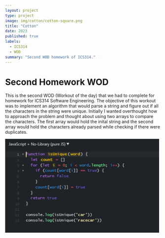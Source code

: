 ```yaml
---
layout: project
type: project
image: img/cotton/cotton-square.png
title: "Cotton"
date: 2023
published: true
labels:
  - ICS314
  - WOD
summary: "Second WOD homework of ICS314."
---
```


# Second Homework WOD

This is the second WOD (Workout of the day) that we had to complete for homework for ICS314 Software Engineering.  The objective of this workout was to implement an algorithm that would parse a string and figure out if all the characters in the string were unique.  Initially I wanted overthought how to approach the problem and thought about using two arrays to compare the characters.  The first array would hold the inital string and the second array would hold the characters already parsed while checking if there were duplicates.  



<img width="500px" class="rounded float-start pe-4" src="../img/dafdfasfasf.PNG">
